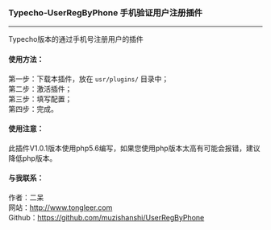 ### Typecho-UserRegByPhone 手机验证用户注册插件
---

Typecho版本的通过手机号注册用户的插件

#### 使用方法：
第一步：下载本插件，放在 `usr/plugins/` 目录中；<br />
第二步：激活插件；<br />
第三步：填写配置；<br />
第四步：完成。

#### 使用注意：
此插件V1.0.1版本使用php5.6编写，如果您使用php版本太高有可能会报错，建议降低php版本。

#### 与我联系：
作者：二呆<br />
网站：http://www.tongleer.com<br />
Github：https://github.com/muzishanshi/UserRegByPhone